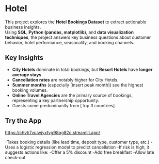 # Hotel

This project explores the **Hotel Bookings Dataset** to extract actionable business insights.  
Using **SQL, Python (pandas, matplotlib)**, and **data visualization techniques**, the project answers key business questions about customer behavior, hotel performance, seasonality, and booking channels.


## Key Insights
- **City Hotels** dominate in total bookings, but **Resort Hotels** have **longer average stays**.
- **Cancellation rates** are notably higher for City Hotels.
- **Summer months** (especially [insert peak month]) see the highest booking volumes.
- **Online Travel Agencies** are the primary source of bookings, representing a key partnership opportunity.
- Guests come predominantly from [Top 3 countries].

## Try the App

https://chvh7vulwjyxfvg98qg82c.streamlit.app/

-Takes booking details (like lead time, deposit type, customer type, etc.)
-Uses a logistic regression model to predict cancellation
-If risk is high, it suggests actions like:
  -Offer a 5% discount
  -Add free breakfast
  -Allow late check-out
